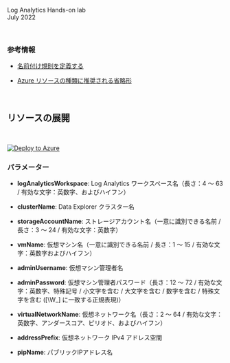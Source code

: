 Log Analytics Hands-on lab  
July 2022

<br />

### 参考情報
- <a href="https://docs.microsoft.com/ja-jp/azure/cloud-adoption-framework/ready/azure-best-practices/resource-naming">名前付け規則を定義する</a>

- <a href="https://docs.microsoft.com/ja-jp/azure/cloud-adoption-framework/ready/azure-best-practices/resource-abbreviations">Azure リソースの種類に推奨される省略形</a>

<br />

## リソースの展開

<br />

[![Deploy to Azure](https://aka.ms/deploytoazurebutton)]()

### パラメーター
- **logAnalyticsWorkspace**: Log Analytics ワークスペース名（長さ：4 ～ 63 / 有効な文字：英数字、およびハイフン）

- **clusterName**: Data Explorer クラスター名

- **storageAccountName**: ストレージアカウント名（一意に識別できる名前 / 長さ：3 ～ 24  / 有効な文字：英数字）

- **vmName**: 仮想マシン名（一意に識別できる名前 / 長さ：1 ～ 15  / 有効な文字：英数字およびハイフン）

- **adminUsername**: 仮想マシン管理者名

- **adminPassword**: 仮想マシン管理者パスワード（長さ：12 ～ 72 / 有効な文字：英数字、特殊記号 / 小文字を含む / 大文字を含む / 数字を含む / 特殊文字を含む ([\W_] に一致する正規表現)）

- **virtualNetworkName**: 仮想ネットワーク名（長さ：2 ～ 64 / 有効な文字：英数字、アンダースコア、ピリオド、およびハイフン）

- **addressPrefix**: 仮想ネットワーク IPv4 アドレス空間

- **pipName**: パブリックIPアドレス名

<br />